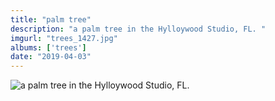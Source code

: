 ```yaml
---
title: "palm tree"
description: "a palm tree in the Hylloywood Studio, FL. "
imgurl: "trees_1427.jpg"
albums: ['trees']
date: "2019-04-03"
---
```

![a palm tree in the Hylloywood Studio, FL. ](https://s3.us-east-2.amazonaws.com/ying-ish/trees_1427.jpg)
